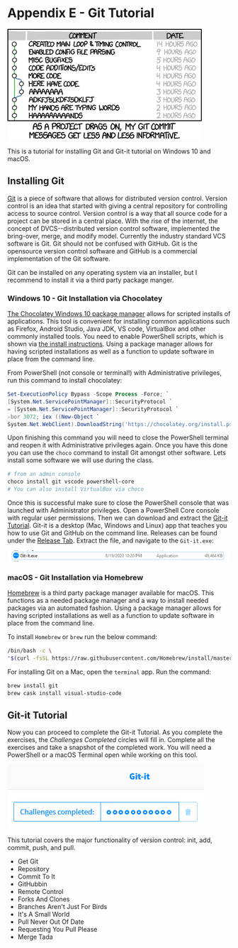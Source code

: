 # Appendix E - Git Tutorial

![*Git commit messages--after developing this book I understand this completely*](images/Chapter-Header/Appendix-E/git_commit-2.png "Git Commit")

This is a tutorial for installing Git and Git-it tutorial on Windows 10 and macOS.  

## Installing Git

[Git](https://git-scm.org "Gits site") is a piece of software that allows for distributed version control.  Version control is an idea that started with giving a central repository for controlling access to source control. Version control is a way that all source code for a project can be stored in a central place.   With the rise of the internet, the concept of DVCS--distributed version control software, implemented the bring-over, merge, and modify model. Currently the industry standard VCS software is Git.  Git should not be confused with GitHub.  Git is the opensource version control software and GitHub is a commercial implementation of the Git software.

Git can be installed on any operating system via an installer, but I recommend to install it via a third party package manger.

### Windows 10 - Git Installation via Chocolatey

[The Chocolatey Windows 10 package manager](https://chocolatey.org "chocolatey package manager install page") allows for scripted installs of applications.  This tool is convenient for installing common applications such as Firefox, Android Studio, Java JDK, VS code, VirtualBox and other commonly installed tools.  You need to enable PowerShell scripts, which is shown via [the install instructions](https://chocolatey.org/install "Chocolatey install instructions").  Using a package manager allows for having scripted installations as well as a function to update software in place from the command line.

From PowerShell (not console or terminal!) with Administrative privileges, run this command to install chocolatey:

```PowerShell
Set-ExecutionPolicy Bypass -Scope Process -Force; `
[System.Net.ServicePointManager]::SecurityProtocol `
= [System.Net.ServicePointManager]::SecurityProtocol `
-bor 3072; iex ((New-Object `
System.Net.WebClient).DownloadString('https://chocolatey.org/install.ps1'))
```

Upon finishing this command you will need to close the PowerShell terminal and reopen it with Administrative privileges again.  Once you have this done you can use the ```choco``` command to install Git amongst other software. Lets install some software we will use during the class.

```PowerShell
# from an admin console
choco install git vscode powershell-core
# You can also install VirtualBox via choco
```

Once this is successful make sure to close the PowerShell console that was launched with Administrator privileges.  Open a PowerShell Core console with regular user permissions.  Then we can download and extract the [Git-it Tutorial](https://github.com/jlord/git-it-electron/ "Git-it install Page"). Git-it is a desktop (Mac, Windows and Linux) app that teaches you how to use Git and GitHub on the command line.  Releases can be found under the [Release Tab](https://github.com/jlord/git-it-electron/releases "Git-it Download Releases").  Extract the file, and navigate to the `Git-it.exe`:

![*Git-it Executable*](images/Appendix-E/git-it-windows-executable.png "Image of Git-it executable")

### macOS - Git Installation via Homebrew

[Homebrew](https://brew.sh/ "macOS Homebrew webpage") is a third party package manager available for macOS.  This functions as a needed package manager and a way to install needed packages via an automated fashion. Using a package manager allows for having scripted installations as well as a function to update software in place from the command line.

To install `Homebrew` or `brew` run the below command:

```bash
/bin/bash -c \
"$(curl -fsSL https://raw.githubusercontent.com/Homebrew/install/master/install.sh)"
```

For installing Git on a Mac, open the `terminal` app.  Run the command:

```bash
brew install git
brew cask install visual-studio-code
```

## Git-it Tutorial

Now you can proceed to complete the Git-it Tutorial.  As you complete the exercises, the *Challenges Completed* circles will fill in.  Complete all the exercises and take a snapshot of the completed work.  You will need a PowerShell or a macOS Terminal open while working on this tool.

![*Git-it Challenges*](images/Appendix-E/completed.png "Git-it challanges completed image")

This tutorial covers the major functionality of version control: init, add, commit, push, and pull.

* Get Git
* Repository
* Commit To It
* GitHubbin
* Remote Control
* Forks And Clones
* Branches Aren't Just For Birds
* It's A Small World
* Pull Never Out Of Date
* Requesting You Pull Please
* Merge Tada
